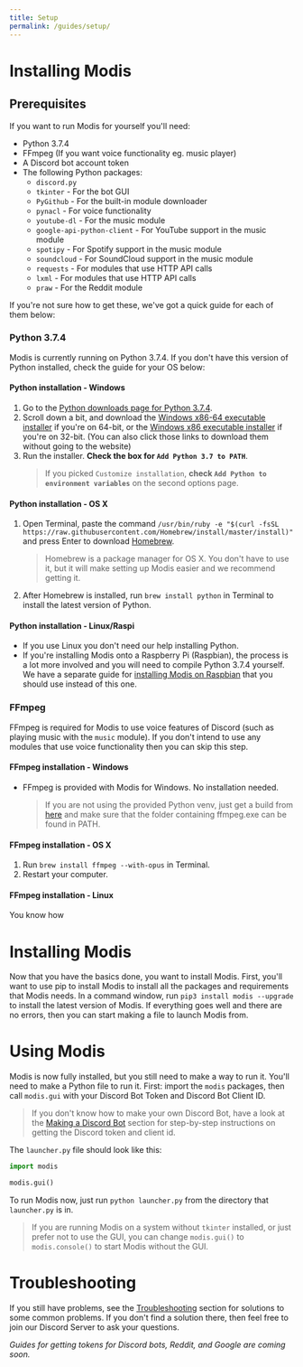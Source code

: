 ```yaml
---
title: Setup
permalink: /guides/setup/
---
```

# Installing Modis

## Prerequisites

If you want to run Modis for yourself you'll need:

- Python 3.7.4
- FFmpeg (If you want voice functionality eg. music player)
- A Discord bot account token
- The following Python packages:
    - `discord.py`
    - `tkinter` - For the bot GUI
    - `PyGithub` - For the built-in module downloader
    - `pynacl` - For voice functionality
    - `youtube-dl` - For the music module
    - `google-api-python-client` - For YouTube support in the music module
    - `spotipy` - For Spotify support in the music module
    - `soundcloud` - For SoundCloud support in the music module
    - `requests` - For modules that use HTTP API calls
    - `lxml` - For modules that use HTTP API calls
    - `praw` - For the Reddit module

If you're not sure how to get these, we've got a quick guide for each of them below:

### Python 3.7.4

Modis is currently running on Python 3.7.4. If you don't have this version of Python installed, check the guide for your OS below:

#### Python installation - Windows

1. Go to the [Python downloads page for Python 3.7.4](https://www.python.org/downloads/release/python-374/).
2. Scroll down a bit, and download the [Windows x86-64 executable installer](https://www.python.org/ftp/python/3.7.4/python-3.7.4-amd64.exe) if you're on 64-bit, or the [Windows x86 executable installer](https://www.python.org/ftp/python/3.7.4/python-3.7.4.exe) if you're on 32-bit. (You can also click those links to download them without going to the website)
3. Run the installer. **Check the box for `Add Python 3.7 to PATH`**.
    > If you picked `Customize installation`, **check `Add Python to environment variables`** on the second options page.

#### Python installation - OS X

1. Open Terminal, paste the command `/usr/bin/ruby -e "$(curl -fsSL https://raw.githubusercontent.com/Homebrew/install/master/install)"` and press Enter to download [Homebrew](https://brew.sh/).
    >Homebrew is a package manager for OS X. You don't have to use it, but it will make setting up Modis easier and we recommend getting it.
2. After Homebrew is installed, run `brew install python` in Terminal to install the latest version of Python.

#### Python installation - Linux/Raspi

- If you use Linux you don't need our help installing Python.
- If you're installing Modis onto a Raspberry Pi (Raspbian), the process is a lot more involved and you will need to compile Python 3.7.4 yourself. We have a separate guide for [installing Modis on Raspbian](./install-raspi.md) that you should use instead of this one.

### FFmpeg

FFmpeg is required for Modis to use voice features of Discord (such as playing music with the `music` module). If you don't intend to use any modules that use voice functionality then you can skip this step.

#### FFmpeg installation - Windows

- FFmpeg is provided with Modis for Windows. No installation needed.
    > If you are not using the provided Python venv, just get a build from [here](https://ffmpeg.zeranoe.com/builds/) and make sure that the folder containing ffmpeg.exe can be found in PATH.

#### FFmpeg installation - OS X

1. Run `brew install ffmpeg --with-opus` in Terminal.
2. Restart your computer.

#### FFmpeg installation - Linux

You know how

# Installing Modis

Now that you have the basics done, you want to install Modis. First, you'll want to use pip to install Modis to install all the packages and requirements that Modis needs. In a command window, run `pip3 install modis --upgrade` to install the latest version of Modis. If everything goes well and there are no errors, then you can start making a file to launch Modis from.

# Using Modis

Modis is now fully installed, but you still need to make a way to run it. You'll need to make a Python file to run it. First: import the `modis` packages, then call `modis.gui` with your Discord Bot Token and Discord Bot Client ID.

> If you don't know how to make your own Discord Bot, have a look at the [Making a Discord Bot](./api-keys.md#making-a-discord-bot) section for step-by-step instructions on getting the Discord token and client id.

The `launcher.py` file should look like this:

```python
import modis

modis.gui()
```

To run Modis now, just run `python launcher.py` from the directory that `launcher.py` is in.

> If you are running Modis on a system without `tkinter` installed, or just prefer not to use the GUI, you can change `modis.gui()` to `modis.console()` to start Modis without the GUI.

# Troubleshooting

If you still have problems, see the [Troubleshooting](../documentation/troubleshooting.md) section for solutions to some common problems. If you don't find a solution there, then feel free to join our Discord Server to ask your questions.

*Guides for getting tokens for Discord bots, Reddit, and Google are coming soon.*
